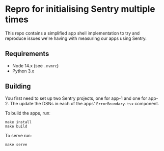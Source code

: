 # Repro for initialising Sentry multiple times

This repo contains a simplified app shell implementation to try and reproduce issues we're having with measuring our apps using Sentry.

## Requirements

- Node 14.x (see `.nvmrc`)
- Python 3.x

## Building

You first need to set up two Sentry projects, one for app-1 and one for app-2. The update the DSNs in each of the apps' `ErrorBoundary.tsx` component.

To build the apps, run:

```
make install
make build
```

To serve run:

```
make serve
```
